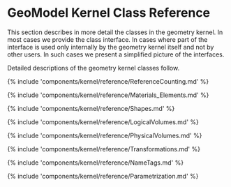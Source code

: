 # GeoModel Kernel Class Reference


This section describes in more detail the classes in the geometry kernel. In most cases we provide the class interface. In cases where part of the interface is used only internally by the geometry kernel itself and not by other users. In such cases we present a simplified picture of the interfaces.

Detailed descriptions of the geometry kernel classes follow.



{% include 'components/kernel/reference/ReferenceCounting.md' %}

{% include 'components/kernel/reference/Materials_Elements.md' %}

{% include 'components/kernel/reference/Shapes.md' %} 

{% include 'components/kernel/reference/LogicalVolumes.md' %}

{% include 'components/kernel/reference/PhysicalVolumes.md' %}

{% include 'components/kernel/reference/Transformations.md' %}

{% include 'components/kernel/reference/NameTags.md' %}

{% include 'components/kernel/reference/Parametrization.md' %}





